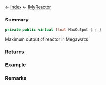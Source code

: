 ← [Index](Api-Index) ← [IMyReactor](Sandbox.ModAPI.Ingame.IMyReactor)

### Summary

```csharp
private public virtual float MaxOutput { ; }
```

Maximum output of reactor in Megawatts

### Returns

### Example

### Remarks

